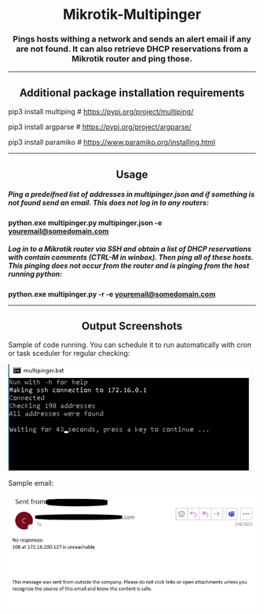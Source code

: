 <h1 align="center">Mikrotik-Multipinger</h1>

<h3 align="center">
Pings hosts withing a network and sends an alert email if any are not found. It can also retrieve DHCP reservations from a Mikrotik router and ping those.
</h3>

---

<h2 align="center">Additional package installation requirements</h2>

pip3 install multiping  # https://pypi.org/project/multiping/

pip3 install argparse   # https://pypi.org/project/argparse/

pip3 install paramiko   # https://www.paramiko.org/installing.html

---

<h2 align="center">Usage</h2>

##### Ping a predeifned list of addresses in multipinger.json and if something is not found send an email. This does not log in to any routers:

**python.exe multipinger.py multipinger.json -e youremail@somedomain.com**

##### Log in to a Mikrotik router via SSH and obtain a list of DHCP reservations with contain comments (CTRL-M in winbox). Then ping all of these hosts. This pinging does not occur from the router and is pinging from the host running python:

**python.exe multipinger.py -r -e youremail@somedomain.com**

---

<h2 align="center">Output Screenshots</h2>


Sample of code running. You can schedule it to run automatically with cron or task sceduler for regular checking:

![Mikrotik Get DHCP Reservations](https://github.com/lalliexperience/Mikrotik-Multipinger/blob/main/screenshots/Mikrotik-Get-DHCP-Reservations.PNG?raw=true)


Sample email:

![Mikrotik DHCP Reservations send email when device not pingable](https://github.com/lalliexperience/Mikrotik-Multipinger/blob/main/screenshots/Mikrotik-DHCP-Reservations-send-email-when-device-not-pingable.PNG?raw=true)


